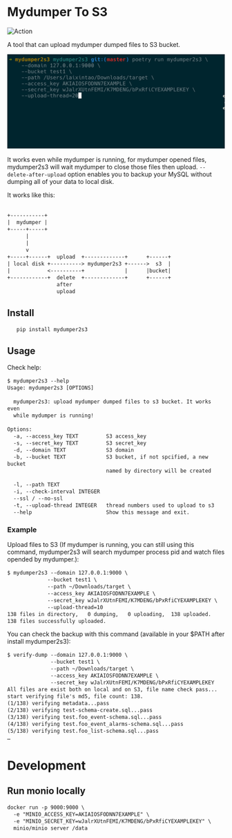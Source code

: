 # Mydumper To S3

![Action](https://github.com/laixintao/mydumper2s3/workflows/Test/badge.svg)

A tool that can upload mydumper dumped files to S3 bucket.

![](./docs/mydumper2s3.gif)

It works even while mydumper is running, for mydumper opened files, mydumper2s3
will wait mydumper to close those files then upload. `--delete-after-upload`
option enables you to backup your MySQL without dumping all of your data to
local disk.

It works like this:

```

+-----------+
|  mydumper |
+-----+-----+
      |
      |
      v
+-----+------+  upload  +-------------+      +------+
| local disk +----------> mydumper2s3 +------>  s3  |
|            <----------+             |      |bucket|
+------------+  delete  +-------------+      +------+
                after
                upload
```

## Install

```
   pip install mydumper2s3
```

## Usage

Check help:

```
$ mydumper2s3 --help
Usage: mydumper2s3 [OPTIONS]

  mydumper2s3: upload mydumper dumped files to s3 bucket. It works even
  while mydumper is running!

Options:
  -a, --access_key TEXT         S3 access_key
  -s, --secret_key TEXT         S3 secret_key
  -d, --domain TEXT             S3 domain
  -b, --bucket TEXT             S3 bucket, if not spcified, a new bucket
                                named by directory will be created

  -l, --path TEXT
  -i, --check-interval INTEGER
  --ssl / --no-ssl
  -t, --upload-thread INTEGER   thread numbers used to upload to s3
  --help                        Show this message and exit.
```

### Example

Upload files to S3 (If mydumper is running, you can still using this command,
mydumper2s3 will search mydumper process pid and watch files opended by
mydumper.):

```
$ mydumper2s3 --domain 127.0.0.1:9000 \
             --bucket test1 \
             --path ~/Downloads/target \
             --access_key AKIAIOSFODNN7EXAMPLE \
             --secret_key wJalrXUtnFEMI/K7MDENG/bPxRfiCYEXAMPLEKEY \
             --upload-thread=10
138 files in directory,   0 dumping,   0 uploading,  138 uploaded.
138 files successfully uploaded.
```

You can check the backup with this command (available in your $PATH after install mydumper2s3):

```
$ verify-dump --domain 127.0.0.1:9000 \
              --bucket test1 \
              --path ~/Downloads/target \
              --access_key AKIAIOSFODNN7EXAMPLE \
              --secret_key wJalrXUtnFEMI/K7MDENG/bPxRfiCYEXAMPLEKEY
All files are exist both on local and on S3, file name check pass...
start verifying file's md5, file count: 138.
(1/138) verifying metadata...pass
(2/138) verifying test-schema-create.sql...pass
(3/138) verifying test.foo_event-schema.sql...pass
(4/138) verifying test.foo_event_alarms-schema.sql...pass
(5/138) verifying test.foo_list-schema.sql...pass
…
```

# Development

## Run monio locally

```
docker run -p 9000:9000 \
  -e "MINIO_ACCESS_KEY=AKIAIOSFODNN7EXAMPLE" \
  -e "MINIO_SECRET_KEY=wJalrXUtnFEMI/K7MDENG/bPxRfiCYEXAMPLEKEY" \
  minio/minio server /data
```
